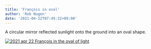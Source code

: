 ```yaml
---
title: 'François in oval'
author: 'Rob Nugen'
date: '2021-04-22T07:49:32+09:00'
---
```


A circular mirror reflected sunlight onto the ground into an oval shape.

[![2021 apr 22 François in the oval of light](//b.robnugen.com/quests/walk-to-niigata/2021/en_route/day-07/thumbs/2021_apr_22_francois_in_the_oval_of_light.jpeg)](//b.robnugen.com/quests/walk-to-niigata/2021/en_route/day-07/2021_apr_22_francois_in_the_oval_of_light.jpeg)
